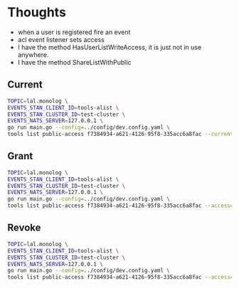 # Thoughts
- when a user is registered fire an event
- acl event listener sets access
- I have the method HasUserListWriteAccess, it is just not in use anywhere.
- I have the method ShareListWithPublic


## Current
```sh
TOPIC=lal.monolog \
EVENTS_STAN_CLIENT_ID=tools-alist \
EVENTS_STAN_CLUSTER_ID=test-cluster \
EVENTS_NATS_SERVER=127.0.0.1 \
go run main.go --config=../config/dev.config.yaml \
tools list public-access f7384934-a621-4126-95f8-335acc6a8fac --current
```
## Grant
```sh
TOPIC=lal.monolog \
EVENTS_STAN_CLIENT_ID=tools-alist \
EVENTS_STAN_CLUSTER_ID=test-cluster \
EVENTS_NATS_SERVER=127.0.0.1 \
go run main.go --config=../config/dev.config.yaml \
tools list public-access f7384934-a621-4126-95f8-335acc6a8fac --access=grant
```

## Revoke
```sh
TOPIC=lal.monolog \
EVENTS_STAN_CLIENT_ID=tools-alist \
EVENTS_STAN_CLUSTER_ID=test-cluster \
EVENTS_NATS_SERVER=127.0.0.1 \
go run main.go --config=../config/dev.config.yaml \
tools list public-access f7384934-a621-4126-95f8-335acc6a8fac --access=revoke
```
